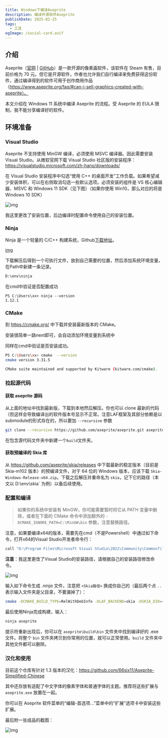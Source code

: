 ```yaml
---
title: Windows下编译Aseprite
description: 编译开源软件Aseprite
publishDate: 2025-02-25
tags:
  - 工具
ogImage: /social-card.avif
---
```

## 介绍
Aseprite（[官网](https://www.aseprite.org/) | [GitHub](https://github.com/aseprite/aseprite)）是一款开源的像素画软件，该软件在 Steam 有售，目前价格为 70 元。但它是开源软件，作者也允许我们自行编译来免费获得这份软件，通过编译得到的软件可用于创作商用作品（https://www.aseprite.org/faq/#can-i-sell-graphics-created-with-aseprite）。

本文介绍在 Windows 11 系统中编译 Aseprite 的流程。受 Aseprite 的 EULA 限制，我不能分享编译好的软件。

## 环境准备
### Visual Studio
Aseprite 不支持使用 MinGW 编译，必须使用 MSVC 编译器。因此需要安装 Visual Studio。从微软官网下载 Visual Studio 社区版的安装程序：https://visualstudio.microsoft.com/zh-hans/downloads/

在 Visual Studio 安装程序中勾选“使用 C++ 的桌面开发”工作负载。如果希望减少安装体积，可以在右侧取消勾选一些默认选项。必须安装的组件是 VS 核心编辑器、MSVC 和 Windows 11 SDK（见下图）（如果你使用 Win10，那么对应的将是 Windows 10 SDK）

![img](https://images.zerovv.top/VisualStudio.png)

我这里更改了安装位置，后边编译时配置命令使用自己的安装位置。

### Ninja

Ninja 是一个轻量的 C/C++ 构建系统，Github[下载地址](https://github.com/ninja-build/ninja/releases)。

[img](https://images.zerovv.top/2025-02-25_17-02-27.png)

下载解压后得到一个可执行文件，放到自己需要的位置，然后添加系统环境变量，在Path中新建一条记录。

```bash
D:\env\ninja
```

在cmd中验证是否配置成功

```
PS C:\Users\xx> ninja --version
1.12.1
```

### CMake

到 https://cmake.org/ 中下载并安装最新版本的 CMake。

安装很简单一路next即可，会自动添加环境变量到系统中

同样在cmd中验证是否安装成功。

```bash
PS C:\Users\xx> cmake  --version
cmake version 3.31.5

CMake suite maintained and supported by Kitware (kitware.com/cmake).
```

###  拉起源代码

####  获取 aseprite 源码

从上面的地址中找到最新版，下载到本地然后解压。你也可以 clone 最新的代码（但这样会导致编译出的软件版本号显示不正常。注意LAF框架及其部分依赖是以submodule的形式存在的，所以要加 `--recursive` 参数

```bash
git clone --recursive https://github.com/aseprite/aseprite.git aseprite
```

在包含源代码文件夹中新建一个`build`文件夹。

#### 获取预编译的 Skia 库

从 https://github.com/aseprite/skia/releases 中下载最新的稳定版本（目前是 Skia-m102 版本）的预编译文件，对于 64 位的 Windows 版本，应该下载 `Skia-Windows-Release-x64.zip`。下载之后解压并重命名为 `skia`，记下它的路径（本文以 D:\env\skia` 为例）以备后续使用。

### 配置和编译

> 如果你的系统中安装有 MinGW，你可能需要暂时将它从 PATH 变量中删除，或者在下面的 CMake 命令中添加额外的 `-DCMAKE_IGNORE_PATH=C:\MinGW\bin` 参数，注意替换路径。

注意，如果要编译x64的版本，需要先在cmd（不是Powershell）中通过如下命令，打开x64的Visual Studio开发者命令行：

```bash
call "D:\Program Files\Microsoft Visual Studio\2022\Community\Common7\Tools\VsDevCmd.bat" -arch=x64
```

**注意**：我这里更改了Visual Studio的安装路径，请根据自己的安装路径修改命令。

![img](https://images.zerovv.top/2025-02-25_17-20-22.png)

输入如下命令生成 *.ninja* 文件，注意把 `<Skia路径>` 换成你自己的（最后两个点 `..` 表示输入文件夹是父目录，不要漏掉了）：

```bash
cmake -DCMAKE_BUILD_TYPE=RelWithDebInfo -DLAF_BACKEND=skia -DSKIA_DIR=<Skia路径> -DSKIA_LIBRARY_DIR=<Skia路径>\out\Release-x64 -DSKIA_LIBRARY=<Skia路径>\out\Release-x64\skia.lib -G Ninja ..
```

最后使用Ninja完成构建，输入：

```bash
ninja aseprite
```

提示符重新出现后，你可以在 `aseprite\build\bin` 文件夹中找到编译好的 .exe 文件。将整个 `bin` 文件夹拷贝到你常用的位置，就可以正常使用。`build` 文件夹中其他文件都可以删除。

### 汉化和使用

目前这个仓库有针对 1.3 版本的汉化：https://github.com/66six11/Aseprite-Simplified-Chinese

其中还存放有适配了中文字体的像素字体和普通字体的主题。推荐将这些扩展与 `aseprite.exe` 放置在一起。

你可以在 Aseprite 软件菜单的“编辑-首选项…”菜单中的“扩展”选项卡中安装这些扩展。

最后附一张成品的截图：

![img](https://images.zerovv.top/2025-02-25_17-20-49.png)